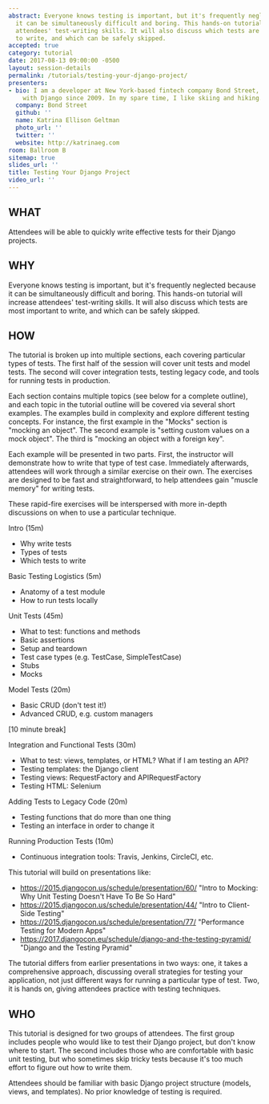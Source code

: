 ```yaml
---
abstract: Everyone knows testing is important, but it's frequently neglected because
  it can be simultaneously difficult and boring. This hands-on tutorial will increase
  attendees' test-writing skills. It will also discuss which tests are most important
  to write, and which can be safely skipped.
accepted: true
category: tutorial
date: 2017-08-13 09:00:00 -0500
layout: session-details
permalink: /tutorials/testing-your-django-project/
presenters:
- bio: I am a developer at New York-based fintech company Bond Street, and have worked
    with Django since 2009. In my spare time, I like skiing and hiking.
  company: Bond Street
  github: ''
  name: Katrina Ellison Geltman
  photo_url: ''
  twitter: ''
  website: http://katrinaeg.com
room: Ballroom B
sitemap: true
slides_url: ''
title: Testing Your Django Project
video_url: ''
---
```


## WHAT
Attendees will be able to quickly write effective tests for their Django projects.

## WHY
Everyone knows testing is important, but it's frequently neglected because it can be simultaneously difficult and boring. This hands-on tutorial will increase attendees' test-writing skills. It will also discuss which tests are most important to write, and which can be safely skipped.

## HOW
The tutorial is broken up into multiple sections, each covering particular types of tests. The first half of the session will cover unit tests and model tests. The second will cover integration tests, testing legacy code, and tools for running tests in production.

Each section contains multiple topics (see below for a complete outline), and each topic in the tutorial outline will be covered via several short examples. The examples build in complexity and explore different testing concepts. For instance, the first example in the "Mocks" section is "mocking an object". The second example is "setting custom values on a mock object". The third is "mocking an object with a foreign key".

Each example will be presented in two parts. First, the instructor will demonstrate how to write that type of test case. Immediately afterwards, attendees will work through a similar exercise on their own. The exercises are designed to be fast and straightforward, to help attendees gain "muscle memory" for writing tests.

These rapid-fire exercises will be interspersed with more in-depth discussions on when to use a particular technique.

Intro (15m)

* Why write tests
* Types of tests
* Which tests to write

Basic Testing Logistics (5m)

* Anatomy of a test module
* How to run tests locally

Unit Tests (45m)

* What to test: functions and methods
* Basic assertions
* Setup and teardown
* Test case types (e.g. TestCase, SimpleTestCase)
* Stubs
* Mocks

Model Tests (20m)

* Basic CRUD (don't test it!)
* Advanced CRUD, e.g. custom managers

[10 minute break]

Integration and Functional Tests (30m)

* What to test: views, templates, or HTML? What if I am testing an API?
* Testing templates: the Django client
* Testing views: RequestFactory and APIRequestFactory
* Testing HTML: Selenium

Adding Tests to Legacy Code (20m)

* Testing functions that do more than one thing
* Testing an interface in order to change it

Running Production Tests (10m)

* Continuous integration tools: Travis, Jenkins, CircleCI, etc.

This tutorial will build on presentations like:

* https://2015.djangocon.us/schedule/presentation/60/ "Intro to Mocking: Why Unit Testing Doesn't Have To Be So Hard"
* https://2015.djangocon.us/schedule/presentation/44/ "Intro to Client-Side Testing"
* https://2015.djangocon.us/schedule/presentation/77/ "Performance Testing for Modern Apps"
* https://2017.djangocon.eu/schedule/django-and-the-testing-pyramid/ "Django and the Testing Pyramid"

The tutorial differs from earlier presentations in two ways: one, it takes a comprehensive approach, discussing overall strategies for testing your application, not just different ways for running a particular type of test. Two, it is hands on, giving attendees practice with testing techniques.

## WHO
This tutorial is designed for two groups of attendees. The first group includes people who would like to test their Django project, but don't know where to start. The second includes those who are comfortable with basic unit testing, but who sometimes skip tricky tests because it's too much effort to figure out how to write them.

Attendees should be familiar with basic Django project structure (models, views, and templates). No prior knowledge of testing is required.
